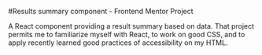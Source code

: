 #Results summary component - Frontend Mentor Project

A React component providing a result summary based on data.
That project permits me to familiarize myself with React, to work on good CSS, and to apply recently learned good practices of accessibility on my HTML.
